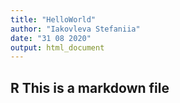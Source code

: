 ```yaml
---
title: "HelloWorld"
author: "Iakovleva Stefaniia"
date: "31 08 2020"
output: html_document
---
```


## R This is a markdown file
